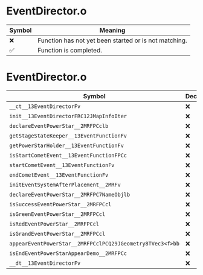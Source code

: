 # EventDirector.o
| Symbol | Meaning 
| ------------- | ------------- 
| :x: | Function has not yet been started or is not matching. 
| :white_check_mark: | Function is completed. 


# EventDirector.o
| Symbol | Decompiled? |
| ------------- | ------------- |
| `__ct__13EventDirectorFv` | :x: |
| `init__13EventDirectorFRC12JMapInfoIter` | :x: |
| `declareEventPowerStar__2MRFPCclb` | :x: |
| `getStageStateKeeper__13EventFunctionFv` | :x: |
| `getPowerStarHolder__13EventFunctionFv` | :x: |
| `isStartCometEvent__13EventFunctionFPCc` | :x: |
| `startCometEvent__13EventFunctionFv` | :x: |
| `endCometEvent__13EventFunctionFv` | :x: |
| `initEventSystemAfterPlacement__2MRFv` | :x: |
| `declareEventPowerStar__2MRFPC7NameObjlb` | :x: |
| `isSuccessEventPowerStar__2MRFPCcl` | :x: |
| `isGreenEventPowerStar__2MRFPCcl` | :x: |
| `isRedEventPowerStar__2MRFPCcl` | :x: |
| `isGrandEventPowerStar__2MRFPCcl` | :x: |
| `appearEventPowerStar__2MRFPCclPCQ29JGeometry8TVec3<f>bb` | :x: |
| `isEndEventPowerStarAppearDemo__2MRFPCc` | :x: |
| `__dt__13EventDirectorFv` | :x: |
